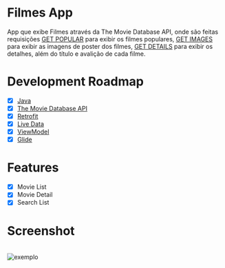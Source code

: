 # Filmes App
App que exibe Filmes através da The Movie Database API, onde são feitas requisições [GET POPULAR](https://developers.themoviedb.org/3/movies/get-popular-movies) para exibir os filmes populares, [GET IMAGES](https://developers.themoviedb.org/3/movies/get-movie-images) 
para exibir as imagens de poster dos filmes, [GET DETAILS](https://developers.themoviedb.org/3/movies/get-movie-details) para exibir os detalhes, além do título e avalição de cada filme.

# Development Roadmap
- [x] [Java](https://www.java.com/pt-BR/)
- [x] [The Movie Database API](https://www.themoviedb.org/documentation/api)
- [x] [Retrofit](https://square.github.io/retrofit/)
- [x] [Live Data](https://developer.android.com/topic/libraries/architecture/livedata?hl=pt-br)
- [x] [ViewModel](https://developer.android.com/topic/libraries/architecture/viewmodel?gclid=CjwKCAiAvriMBhAuEiwA8Cs5ldjXr9hFgvwI9FN15ElL1tCkDfVf_VImdv6ifu5No4krUqR_J2-ochoC-0gQAvD_BwE&gclsrc=aw.ds)
- [x] [Glide](https://github.com/bumptech/glide)

# Features
- [x] Movie List
- [x] Movie Detail
- [x] Search List

# Screenshot
<br>![exemplo](https://media1.giphy.com/media/ATUmVRsVIm5l1lwCZY/giphy.gif?cid=790b7611ae5c75cc2cd28d5a18a77422a2b9130a99853cfd&rid=giphy.gif&ct=g)
